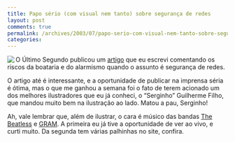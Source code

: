```yaml
---
title: Papo sério (com visual nem tanto) sobre segurança de redes
layout: post
comments: true
permalink: /archives/2003/07/papo-serio-com-visual-nem-tanto-sobre-seguranca-de-redes.html
categories:
---
```

<img src=//chester.me/img/blig/chester_serginho.jpg align="left" border=0>O Último Segundo publicou um <a href="http://ultimosegundo.ig.com.br/useg/economia/mundovirtual/artigo/0,,1259617,00.html" >artigo</a> que eu escrevi comentando os riscos da boataria e do alarmismo quando o assunto é segurança de redes.

O artigo até é interessante, e a oportunidade de publicar na imprensa séria é ótima, mas o que me ganhou a semana foi o fato de terem acionado um dos melhores ilustradores que eu já conheci, o &#8220;Serginho&#8221; Guilherme Filho, que mandou muito bem na ilustração ao lado. Matou a pau, Serginho!

Ah, vale lembrar que, além de ilustrar, o cara é músico das bandas <a href="http://thebeatless.hpg.ig.com.br" >The Beatless</a> e <a href="http://gram.mosva.com.br/" >GRAM</a>. A primeira eu já tive a oportunidade de ver ao vivo, e curti muito. Da segunda tem várias palhinhas no site, confira.

</tr> </table>



<table width=100% border=0 cellspacing=0 cellpadding=0>
